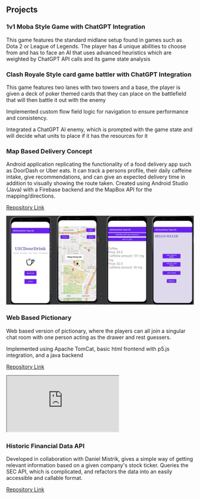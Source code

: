 ## Projects

### 1v1 Moba Style Game with ChatGPT Integration

This game features the standard midlane setup found in games such as Dota 2 or League of Legends.
The player has 4 unique abilities to choose from and has to face an AI that uses advanced heuristics which 
are weighted by ChatGPT API calls and its game state analysis

### Clash Royale Style card game battler with ChatGPT Integration

This game features two lanes with two towers and a base, the player is given a deck of poker themed cards that they 
can place on the battlefield that will then battle it out with the enemy

Implemented custom flow field logic for navigation to ensure performance and consistency.

Integrated a ChatGPT AI enemy, which is prompted with the game state and will decide what units to place if it has the resources for it

### Map Based Delivery Concept

Android application replicating the functionality of a food delivery app such as DoorDash or Uber eats. It can track a persons profile, their daily caffeine intake, give recommendations, and can give an expected delivery time in addition to visually showing the route taken. Created using Android Studio (Java) with a Firebase backend and the MapBox API for the mapping/directions.

<a href="https://github.com/DenisMistrikUSC/MapBasedDeliveryApp">Repository Link</a> 

<img src="images/mapdelivery.png"/>

### Web Based Pictionary

Web based version of pictionary, where the players can all join a singular chat room with one person acting as the
drawer and rest guessers. 

Implemented using Apache TomCat, basic html frontend with p5.js integration, and a java backend

<a href="https://github.com/DenisMistrikUSC/Personal/tree/main/SketchSC">Repository Link</a> 


<iframe src="https://drive.google.com/file/d/1nUVJBlB4Cgj1-LECoIpvSNTAdJpHIf1b/view?usp=sharing" ></iframe>


### Historic Financial Data API

Developed in collaboration with Daniel Mistrik, gives a simple way of getting relevant information based on a given
company's stock ticker. Queries the SEC API, which is complicated, and refactors the data into an easily accessible and callable format. 

<a href="https://github.com/DanielMistrik/HistoricFinancialData">Repository Link</a> 